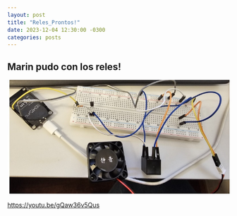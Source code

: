```yaml
---
layout: post
title: "Reles_Prontos!"
date: 2023-12-04 12:30:00 -0300
categories: posts
---
```


Marin pudo con los reles!
-

![Reles](https://github.com/SisCom-PI2-2023-2/proyecto-plant-o-matic/blob/main/docs/assets/Rele.jpg)

https://youtu.be/gQaw36v5Qus


